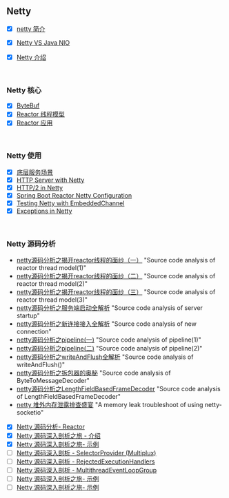 ## Netty

- [x] [netty 简介](docs/netty-overview.md)
- [x] [Netty VS Java NIO](docs/netty-vs-javanio.md)

- [x] [Netty 介绍](docs/netty-introduction.md)

&nbsp;

### Netty 核心

- [x] [ByteBuf](docs/netty-bytebuf.md)
- [x] [Reactor 线程模型](docs/netty-reactor-thread-pattern.md)
- [x] [Reactor 应用](docs/netty-reactor-reference.md)

&nbsp;

### Netty 使用

- [x] [底层服务场景](docs/netty-bootstrap-case.md)
- [x] [HTTP Server with Netty](docs/netty-http-server.md)
- [x] [HTTP/2 in Netty](docs/netty-http2.md)
- [x] [Spring Boot Reactor Netty Configuration](docs/netty-spring-boot-reactor-netty.md)
- [x] [Testing Netty with EmbeddedChannel](docs/netty-testing-netty-embedded-channel.md)
- [x] [Exceptions in Netty](docs/netty-exception-handling.md)

&nbsp;

### Netty 源码分析

- [netty源码分析之揭开reactor线程的面纱（一）](https://www.jianshu.com/p/0d0eece6d467) "Source code analysis of reactor thread model(1)"
- [netty源码分析之揭开reactor线程的面纱（二）](https://www.jianshu.com/p/467a9b41833e) "Source code analysis of reactor thread model(2)"
- [netty源码分析之揭开reactor线程的面纱（三）](https://www.jianshu.com/p/58fad8e42379) "Source code analysis of reactor thread model(3)"
- [netty源码分析之服务端启动全解析](https://www.jianshu.com/p/c5068caab217) "Source code analysis of server startup"
- [netty源码分析之新连接接入全解析](https://www.jianshu.com/p/0242b1d4dd21) "Source code analysis of new connection"
- [netty源码分析之pipeline(一)](https://www.jianshu.com/p/6efa9c5fa702) "Source code analysis of pipeline(1)"
- [netty源码分析之pipeline(二)](https://www.jianshu.com/p/087b7e9a27a2) "Source code analysis of pipeline(2)"
- [netty源码分析之writeAndFlush全解析](https://www.jianshu.com/p/feaeaab2ce56) "Source code analysis of writeAndFlush()"
- [netty源码分析之拆包器的奥秘](https://www.jianshu.com/p/dc26e944da95) "Source code analysis of ByteToMessageDecoder"
- [netty源码分析之LengthFieldBasedFrameDecoder](https://www.jianshu.com/p/a0a51fd79f62) "Source code analysis of LengthFieldBasedFrameDecoder"
- [netty 堆外内存泄露排查盛宴](https://www.jianshu.com/p/4e96beb37935) "A memory leak troubleshoot of using netty-socketio"

- [x] [Netty 源码分析- Reactor](docs/netty-source-code-analysis-reactor.md)
- [x] [Netty 源码深入剖析之旅 - 介绍](docs/netty-source-analysis-introduction.md)
- [x] [Netty 源码深入剖析之旅- 示例](docs/netty-source-analysis-example.md)
- [ ] [Netty 源码深入剖析 - SelectorProvider (Multiplux)](docs/netty-source-analysis-selector-provider.md)
- [ ] [Netty 源码深入剖析 - RejectedExecutionHandlers](docs/netty-source-analysis-rejected-execution-handlers.md)
- [ ] [Netty 源码深入剖析 - MultithreadEventLoopGroup](docs/netty-source-analysis-multithread-eventloop-group.md)
- [ ] [Netty 源码深入剖析之旅- 示例](docs/netty-source-analysis-example.md)
- [ ] [Netty 源码深入剖析之旅- 示例](docs/netty-source-analysis-example.md)